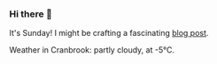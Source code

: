 ### Hi there :wave:

It's Sunday! I might be crafting a fascinating [blog post](https://benjaminwuethrich.dev).

Weather in Cranbrook: partly cloudy, at -5°C.
